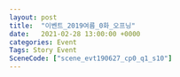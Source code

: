 ```yaml
---
layout: post
title:  "이벤트_2019여름_0화_오프닝"
date:   2021-02-28 13:00:00 +0000
categories: Event
Tags: Story Event
SceneCode: ["scene_evt190627_cp0_q1_s10"]
---
```

